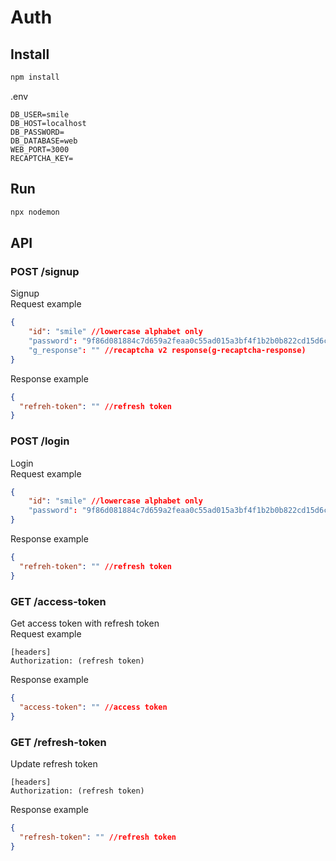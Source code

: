 # Auth

## Install

```bash
npm install
```

.env

```
DB_USER=smile
DB_HOST=localhost
DB_PASSWORD=
DB_DATABASE=web
WEB_PORT=3000
RECAPTCHA_KEY=
```

## Run

```bash
npx nodemon
```

## API

### POST /signup

Signup  
Request example

```json
{
    "id": "smile" //lowercase alphabet only
    "password": "9f86d081884c7d659a2feaa0c55ad015a3bf4f1b2b0b822cd15d6c15b0f00a08" //hex
    "g_response": "" //recaptcha v2 response(g-recaptcha-response)
}
```

Response example

```json
{
  "refreh-token": "" //refresh token
}
```

### POST /login

Login  
Request example

```json
{
    "id": "smile" //lowercase alphabet only
    "password": "9f86d081884c7d659a2feaa0c55ad015a3bf4f1b2b0b822cd15d6c15b0f00a08" //hex
}
```

Response example

```json
{
  "refreh-token": "" //refresh token
}
```

### GET /access-token

Get access token with refresh token  
Request example

```
[headers]
Authorization: (refresh token)
```

Response example

```json
{
  "access-token": "" //access token
}
```

### GET /refresh-token

Update refresh token

```
[headers]
Authorization: (refresh token)
```

Response example

```json
{
  "refresh-token": "" //refresh token
}
```
